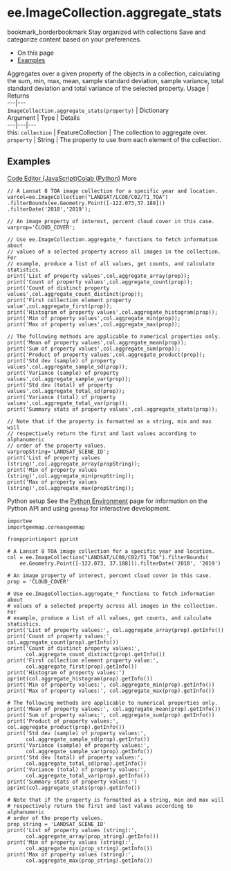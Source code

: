  
#  ee.ImageCollection.aggregate_stats
bookmark_borderbookmark Stay organized with collections  Save and categorize content based on your preferences.
  * On this page
  * [Examples](https://developers.google.com/earth-engine/apidocs/ee-imagecollection-aggregate_stats#examples)


Aggregates over a given property of the objects in a collection, calculating the sum, min, max, mean, sample standard deviation, sample variance, total standard deviation and total variance of the selected property.
Usage | Returns  
---|---  
`ImageCollection.aggregate_stats(property)` | Dictionary  
Argument | Type | Details  
---|---|---  
this: `collection` | FeatureCollection | The collection to aggregate over.  
`property` | String | The property to use from each element of the collection.  
## Examples
[Code Editor (JavaScript)](https://developers.google.com/earth-engine/apidocs/ee-imagecollection-aggregate_stats#code-editor-javascript-sample)[Colab (Python)](https://developers.google.com/earth-engine/apidocs/ee-imagecollection-aggregate_stats#colab-python-sample) More
```
// A Lansat 8 TOA image collection for a specific year and location.
varcol=ee.ImageCollection("LANDSAT/LC08/C02/T1_TOA")
.filterBounds(ee.Geometry.Point([-122.073,37.188]))
.filterDate('2018','2019');

// An image property of interest, percent cloud cover in this case.
varprop='CLOUD_COVER';

// Use ee.ImageCollection.aggregate_* functions to fetch information about
// values of a selected property across all images in the collection. For
// example, produce a list of all values, get counts, and calculate statistics.
print('List of property values',col.aggregate_array(prop));
print('Count of property values',col.aggregate_count(prop));
print('Count of distinct property values',col.aggregate_count_distinct(prop));
print('First collection element property value',col.aggregate_first(prop));
print('Histogram of property values',col.aggregate_histogram(prop));
print('Min of property values',col.aggregate_min(prop));
print('Max of property values',col.aggregate_max(prop));

// The following methods are applicable to numerical properties only.
print('Mean of property values',col.aggregate_mean(prop));
print('Sum of property values',col.aggregate_sum(prop));
print('Product of property values',col.aggregate_product(prop));
print('Std dev (sample) of property values',col.aggregate_sample_sd(prop));
print('Variance (sample) of property values',col.aggregate_sample_var(prop));
print('Std dev (total) of property values',col.aggregate_total_sd(prop));
print('Variance (total) of property values',col.aggregate_total_var(prop));
print('Summary stats of property values',col.aggregate_stats(prop));

// Note that if the property is formatted as a string, min and max will
// respectively return the first and last values according to alphanumeric
// order of the property values.
varpropString='LANDSAT_SCENE_ID';
print('List of property values (string)',col.aggregate_array(propString));
print('Min of property values (string)',col.aggregate_min(propString));
print('Max of property values (string)',col.aggregate_max(propString));
```
Python setup
See the [ Python Environment](https://developers.google.com/earth-engine/guides/python_install) page for information on the Python API and using `geemap` for interactive development.
```
importee
importgeemap.coreasgeemap
```
```
frompprintimport pprint

# A Lansat 8 TOA image collection for a specific year and location.
col = ee.ImageCollection("LANDSAT/LC08/C02/T1_TOA").filterBounds(
    ee.Geometry.Point([-122.073, 37.188])).filterDate('2018', '2019')

# An image property of interest, percent cloud cover in this case.
prop = 'CLOUD_COVER'

# Use ee.ImageCollection.aggregate_* functions to fetch information about
# values of a selected property across all images in the collection. For
# example, produce a list of all values, get counts, and calculate statistics.
print('List of property values:', col.aggregate_array(prop).getInfo())
print('Count of property values:', col.aggregate_count(prop).getInfo())
print('Count of distinct property values:',
      col.aggregate_count_distinct(prop).getInfo())
print('First collection element property value:',
      col.aggregate_first(prop).getInfo())
print('Histogram of property values:')
pprint(col.aggregate_histogram(prop).getInfo())
print('Min of property values:', col.aggregate_min(prop).getInfo())
print('Max of property values:', col.aggregate_max(prop).getInfo())

# The following methods are applicable to numerical properties only.
print('Mean of property values:', col.aggregate_mean(prop).getInfo())
print('Sum of property values:', col.aggregate_sum(prop).getInfo())
print('Product of property values:', col.aggregate_product(prop).getInfo())
print('Std dev (sample) of property values:',
      col.aggregate_sample_sd(prop).getInfo())
print('Variance (sample) of property values:',
      col.aggregate_sample_var(prop).getInfo())
print('Std dev (total) of property values:',
      col.aggregate_total_sd(prop).getInfo())
print('Variance (total) of property values:',
      col.aggregate_total_var(prop).getInfo())
print('Summary stats of property values:')
pprint(col.aggregate_stats(prop).getInfo())

# Note that if the property is formatted as a string, min and max will
# respectively return the first and last values according to alphanumeric
# order of the property values.
prop_string = 'LANDSAT_SCENE_ID'
print('List of property values (string):',
      col.aggregate_array(prop_string).getInfo())
print('Min of property values (string):',
      col.aggregate_min(prop_string).getInfo())
print('Max of property values (string):',
      col.aggregate_max(prop_string).getInfo())
```

